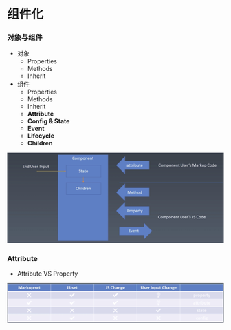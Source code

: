 # 组件化
### 对象与组件
- 对象
    - Properties
    - Methods
    - Inherit
- 组件
    - Properties
    - Methods
    - Inherit
    - **Attribute**
    - **Config & State**
    - **Event**
    - **Lifecycle**
    - **Children**

![-w1457](media/16050286161255/16050288865729.jpg)

### Attribute
- Attribute VS Property

![-w1446](media/16050286161255/16050291710611.jpg)
